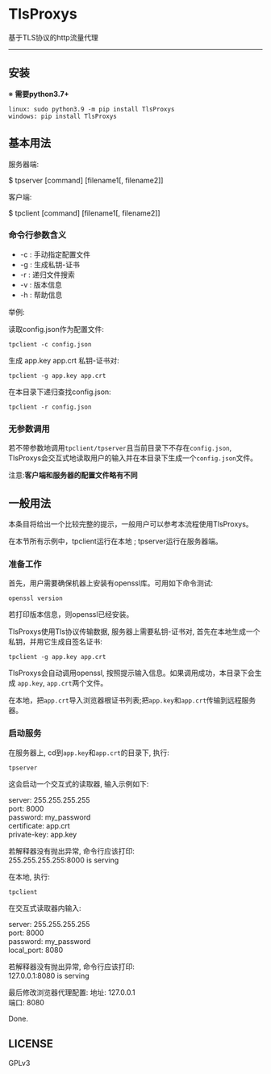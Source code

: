 # TlsProxys

基于TLS协议的http流量代理

***

## 安装

※ **需要python3.7+**

```console
linux: sudo python3.9 -m pip install TlsProxys
windows: pip install TlsProxys
```

## 基本用法

服务器端:

$ tpserver [command] [filename1[, filename2]]

客户端:

$ tpclient [command] [filename1[, filename2]]

### 命令行参数含义

+ -c : 手动指定配置文件
+ -g : 生成私钥-证书
+ -r : 递归文件搜索
+ -v : 版本信息
+ -h : 帮助信息

举例:

读取config.json作为配置文件:

```console
tpclient -c config.json
```

生成 app.key app.crt 私钥-证书对:

```console
tpclient -g app.key app.crt
```

在本目录下递归查找config.json:

```console
tpclient -r config.json
```

### 无参数调用

若不带参数地调用`tpclient/tpserver`且当前目录下不存在`config.json`, TlsProxys会交互式地读取用户的输入并在本目录下生成一个`config.json`文件。

注意:**客户端和服务器的配置文件略有不同**

## 一般用法

本条目将给出一个比较完整的提示，一般用户可以参考本流程使用TlsProxys。

在本节所有示例中，tpclient运行在本地 ; tpserver运行在服务器端。

### 准备工作

首先，用户需要确保机器上安装有openssl库。可用如下命令测试:

```console
openssl version
```

若打印版本信息，则openssl已经安装。

TlsProxys使用Tls协议传输数据, 服务器上需要私钥-证书对, 首先在本地生成一个私钥，并用它生成自签名证书:

```console
tpclient -g app.key app.crt
```

TlsProxys会自动调用openssl, 按照提示输入信息。如果调用成功，本目录下会生成
`app.key`, `app.crt`两个文件。

在本地，把`app.crt`导入浏览器根证书列表;把`app.key`和`app.crt`传输到远程服务器。

### 启动服务

在服务器上, cd到`app.key`和`app.crt`的目录下, 执行:

```console
tpserver
```

这会启动一个交互式的读取器, 输入示例如下:

server: 255.255.255.255  
port: 8000  
password: my_password  
certificate: app.crt  
private-key: app.key  

若解释器没有抛出异常, 命令行应该打印:  
255.255.255.255:8000 is serving

在本地, 执行:

```console
tpclient
```

在交互式读取器内输入:

server: 255.255.255.255  
port: 8000  
password: my_password  
local_port: 8080  

若解释器没有抛出异常, 命令行应该打印:  
127.0.0.1:8080 is serving

最后修改浏览器代理配置:
地址: 127.0.0.1  
端口: 8080

Done.

## LICENSE

GPLv3
